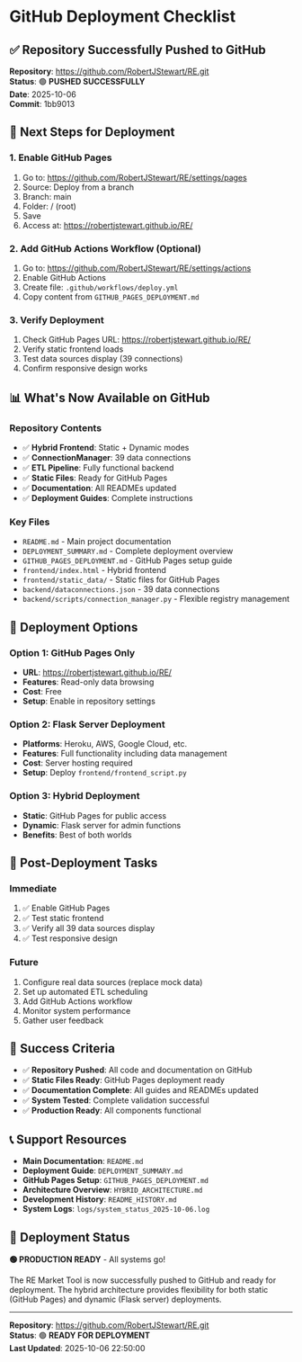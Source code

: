 # GitHub Deployment Checklist

## ✅ **Repository Successfully Pushed to GitHub**

**Repository**: https://github.com/RobertJStewart/RE.git  
**Status**: 🟢 **PUSHED SUCCESSFULLY**  
**Date**: 2025-10-06  
**Commit**: 1bb9013

## 🎯 **Next Steps for Deployment**

### 1. Enable GitHub Pages
1. Go to: https://github.com/RobertJStewart/RE/settings/pages
2. Source: Deploy from a branch
3. Branch: main
4. Folder: / (root)
5. Save
6. Access at: https://robertjstewart.github.io/RE/

### 2. Add GitHub Actions Workflow (Optional)
1. Go to: https://github.com/RobertJStewart/RE/settings/actions
2. Enable GitHub Actions
3. Create file: `.github/workflows/deploy.yml`
4. Copy content from `GITHUB_PAGES_DEPLOYMENT.md`

### 3. Verify Deployment
1. Check GitHub Pages URL: https://robertjstewart.github.io/RE/
2. Verify static frontend loads
3. Test data sources display (39 connections)
4. Confirm responsive design works

## 📊 **What's Now Available on GitHub**

### Repository Contents
- ✅ **Hybrid Frontend**: Static + Dynamic modes
- ✅ **ConnectionManager**: 39 data connections
- ✅ **ETL Pipeline**: Fully functional backend
- ✅ **Static Files**: Ready for GitHub Pages
- ✅ **Documentation**: All READMEs updated
- ✅ **Deployment Guides**: Complete instructions

### Key Files
- `README.md` - Main project documentation
- `DEPLOYMENT_SUMMARY.md` - Complete deployment overview
- `GITHUB_PAGES_DEPLOYMENT.md` - GitHub Pages setup guide
- `frontend/index.html` - Hybrid frontend
- `frontend/static_data/` - Static files for GitHub Pages
- `backend/dataconnections.json` - 39 data connections
- `backend/scripts/connection_manager.py` - Flexible registry management

## 🚀 **Deployment Options**

### Option 1: GitHub Pages Only
- **URL**: https://robertjstewart.github.io/RE/
- **Features**: Read-only data browsing
- **Cost**: Free
- **Setup**: Enable in repository settings

### Option 2: Flask Server Deployment
- **Platforms**: Heroku, AWS, Google Cloud, etc.
- **Features**: Full functionality including data management
- **Cost**: Server hosting required
- **Setup**: Deploy `frontend/frontend_script.py`

### Option 3: Hybrid Deployment
- **Static**: GitHub Pages for public access
- **Dynamic**: Flask server for admin functions
- **Benefits**: Best of both worlds

## 📝 **Post-Deployment Tasks**

### Immediate
1. ✅ Enable GitHub Pages
2. ✅ Test static frontend
3. ✅ Verify all 39 data sources display
4. ✅ Test responsive design

### Future
1. Configure real data sources (replace mock data)
2. Set up automated ETL scheduling
3. Add GitHub Actions workflow
4. Monitor system performance
5. Gather user feedback

## 🎯 **Success Criteria**

- ✅ **Repository Pushed**: All code and documentation on GitHub
- ✅ **Static Files Ready**: GitHub Pages deployment ready
- ✅ **Documentation Complete**: All guides and READMEs updated
- ✅ **System Tested**: Complete validation successful
- ✅ **Production Ready**: All components functional

## 📞 **Support Resources**

- **Main Documentation**: `README.md`
- **Deployment Guide**: `DEPLOYMENT_SUMMARY.md`
- **GitHub Pages Setup**: `GITHUB_PAGES_DEPLOYMENT.md`
- **Architecture Overview**: `HYBRID_ARCHITECTURE.md`
- **Development History**: `README_HISTORY.md`
- **System Logs**: `logs/system_status_2025-10-06.log`

## 🎉 **Deployment Status**

**🟢 PRODUCTION READY** - All systems go!

The RE Market Tool is now successfully pushed to GitHub and ready for deployment. The hybrid architecture provides flexibility for both static (GitHub Pages) and dynamic (Flask server) deployments.

---

**Repository**: https://github.com/RobertJStewart/RE.git  
**Status**: 🟢 **READY FOR DEPLOYMENT**  
**Last Updated**: 2025-10-06 22:50:00
